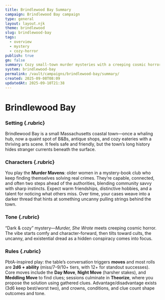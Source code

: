 ```yaml
---
title: Brindlewood Bay Summary
campaign: Brindlewood Bay campaign
type: general
layout: layout.njk
theme: brindlewood
slug: brindlewood-bay
tags:
  - overview
  - mystery
  - cozy-horror
publish: true
gm: false
summary: Cozy small-town murder mysteries with a creeping cosmic horror undercurrent.
system: brindlewood-bay
permalink: /vault/campaigns/brindlewood-bay/summary/
created: 2025-09-08T08:09
updatedAt: 2025-09-10T21:38
---
```


# Brindlewood Bay

### Setting {.rubric}
Brindlewood Bay is a small Massachusetts coastal town—once a whaling hub, now a quaint spot of B&Bs, antique shops, and cozy eateries with a thriving arts scene. It feels safe and friendly, but the town’s long history hides stranger currents beneath the surface.

### Characters {.rubric}
You play the **Murder Mavens**: older women in a mystery-book club who keep finding themselves solving real crimes. They’re capable, connected, and often two steps ahead of the authorities, blending community savvy with sharp instincts. Expect warm friendships, distinctive hobbies, and a talent for noticing what others miss. Over time, your cases weave into a darker thread that hints at something uncanny pulling strings behind the town.

### Tone {.rubric}
“Dark & cozy” mystery—*Murder, She Wrote* meets creeping cosmic horror. The vibe starts comfy and character-forward, then tilts toward cults, the uncanny, and existential dread as a hidden conspiracy comes into focus.

### Rules {.rubric}
PbtA-inspired play: the table’s conversation triggers **moves** and most rolls are **2d6 + ability** (miss/7–9/10+ tiers, with 12+ for standout successes). Core moves include the **Day Move**, **Night Move** (harsher stakes), and **Meddling Move** to find clues; sessions culminate in **Theorize**, where you propose the solution using gathered clues. Advantage/disadvantage exists (3d6 keep best/worst two), and crowns, conditions, and clue count shape outcomes and tone.
